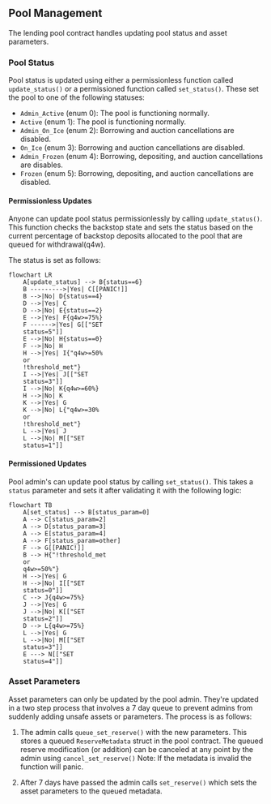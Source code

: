 ## Pool Management

The lending pool contract handles updating pool status and asset parameters.

### Pool Status

Pool status is updated using either a permissionless function called `update_status()` or a permissioned function called `set_status()`. These set the pool to one of the following statuses:

- `Admin_Active` (enum 0): The pool is functioning normally.
- `Active` (enum 1): The pool is functioning normally.
- `Admin_On_Ice` (enum 2): Borrowing and auction cancellations are disabled.
- `On_Ice` (enum 3): Borrowing and auction cancellations are disabled.
- `Admin_Frozen` (enum 4): Borrowing, depositing, and auction cancellations are disables.
- `Frozen` (enum 5): Borrowing, depositing, and auction cancellations are disabled.

#### Permissionless Updates

Anyone can update pool status permissionlessly by calling `update_status()`. This function checks the backstop state and sets the status based on the current percentage of backstop deposits allocated to the pool that are queued for withdrawal(q4w).

The status is set as follows:

```mermaid
flowchart LR
    A[update_status] --> B{status==6}
    B --------->|Yes| C[[PANIC!]]
    B -->|No| D{status==4}
    D -->|Yes| C
    D -->|No| E{status==2}
    E -->|Yes| F{q4w>=75%}
    F ------>|Yes| G[["SET
    status=5"]]
    E -->|No| H{status==0}
    F -->|No| H
    H -->|Yes| I{"q4w>=50%
    or
    !threshold_met"}
    I -->|Yes| J[["SET
    status=3"]]
    I -->|No| K{q4w>=60%}
    H -->|No| K
    K -->|Yes| G
    K -->|No| L{"q4w>=30%
    or
    !threshold_met"}
    L -->|Yes| J
    L -->|No| M[["SET
    status=1"]]
```

#### Permissioned Updates

Pool admin's can update pool status by calling `set_status()`. This takes a `status` parameter and sets it after validating it with the following logic:

```mermaid
flowchart TB
    A[set_status] --> B[status_param=0]
    A --> C[status_param=2]
    A --> D[status_param=3]
    A --> E[status_param=4]
    A --> F[status_param=other]
    F --> G[[PANIC!]]
    B --> H{"!threshold_met
    or
    q4w>=50%"}
    H -->|Yes| G
    H -->|No| I[["SET
    status=0"]]
    C --> J{q4w>=75%}
    J -->|Yes| G
    J -->|No| K[["SET
    status=2"]]
    D --> L{q4w>=75%}
    L -->|Yes| G
    L -->|No| M[["SET
    status=3"]]
    E ---> N[["SET
    status=4"]]

```

### Asset Parameters

Asset parameters can only be updated by the pool admin. They're updated in a two step process that involves a 7 day queue to prevent admins from suddenly adding unsafe assets or parameters. The process is as follows:

1. The admin calls `queue_set_reserve()` with the new parameters. This stores a queued `ReserveMetadata` struct in the pool contract. The queued reserve modification (or addition) can be canceled at any point by the admin using `cancel_set_reserve()`
   Note: If the metadata is invalid the function will panic.

2. After 7 days have passed the admin calls `set_reserve()` which sets the asset parameters to the queued metadata.
